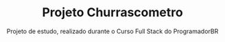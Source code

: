 <h1 align="center">Projeto Churrascometro</h1>
<p align="center">Projeto de estudo, realizado durante o Curso Full Stack do ProgramadorBR</p>

